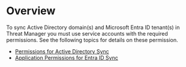 # Overview

To sync Active Directory domain(s) and Microsoft Entra ID tenant(s) in Threat Manager you must use
service accounts with the required permissions. See the following topics for details on these
permission.

- [Permissions for Active Directory Sync ](/docs/threatmanager/3.0/threatmanager/requirements/permissions/adsync.md)
- [Application Permissions for Entra ID Sync](/docs/threatmanager/3.0/threatmanager/requirements/permissions/entraidsync.md)
